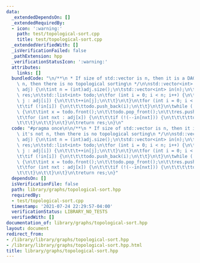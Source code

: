 ```yaml
---
data:
  _extendedDependsOn: []
  _extendedRequiredBy:
  - icon: ':warning:'
    path: test/topological-sort.cpp
    title: test/topological-sort.cpp
  _extendedVerifiedWith: []
  _isVerificationFailed: false
  _pathExtension: hpp
  _verificationStatusIcon: ':warning:'
  attributes:
    links: []
  bundledCode: "\n/**\n * If size of std::vector is n, then it is a DAG, if it's not\
    \ n, then there is no topological sorting\n */\n\nstd::vector<int> topo_sort(std::vector<std::vector<int>>\
    \ adj) {\n\tint n = (int)adj.size();\n\tstd::vector<int> in(n);\n\tstd::vector<int>\
    \ res;\n\tstd::list<int> todo;\n\tfor (int i = 0; i < n; i++) {\n\t\tfor (int\
    \ j : adj[i]) {\n\t\t\t++in[j];\n\t\t}\n\t}\n\tfor (int i = 0; i < n; i++) {\n\
    \t\tif (!in[i]) {\n\t\t\ttodo.push_back(i);\n\t\t}\n\t}\n\twhile (!todo.empty())\
    \ {\n\t\tint x = todo.front();\n\t\ttodo.pop_front();\n\t\tres.push_back(x);\n\
    \t\tfor (int nxt : adj[x]) {\n\t\t\tif (!(--in[nxt])) {\n\t\t\t\ttodo.push_back(nxt);\n\
    \t\t\t}\n\t\t}\n\t}\n\treturn res;\n}\n"
  code: "#pragma once\n\n/**\n * If size of std::vector is n, then it is a DAG, if\
    \ it's not n, then there is no topological sorting\n */\n\nstd::vector<int> topo_sort(std::vector<std::vector<int>>\
    \ adj) {\n\tint n = (int)adj.size();\n\tstd::vector<int> in(n);\n\tstd::vector<int>\
    \ res;\n\tstd::list<int> todo;\n\tfor (int i = 0; i < n; i++) {\n\t\tfor (int\
    \ j : adj[i]) {\n\t\t\t++in[j];\n\t\t}\n\t}\n\tfor (int i = 0; i < n; i++) {\n\
    \t\tif (!in[i]) {\n\t\t\ttodo.push_back(i);\n\t\t}\n\t}\n\twhile (!todo.empty())\
    \ {\n\t\tint x = todo.front();\n\t\ttodo.pop_front();\n\t\tres.push_back(x);\n\
    \t\tfor (int nxt : adj[x]) {\n\t\t\tif (!(--in[nxt])) {\n\t\t\t\ttodo.push_back(nxt);\n\
    \t\t\t}\n\t\t}\n\t}\n\treturn res;\n}"
  dependsOn: []
  isVerificationFile: false
  path: library/graphs/topological-sort.hpp
  requiredBy:
  - test/topological-sort.cpp
  timestamp: '2021-07-24 22:29:57-04:00'
  verificationStatus: LIBRARY_NO_TESTS
  verifiedWith: []
documentation_of: library/graphs/topological-sort.hpp
layout: document
redirect_from:
- /library/library/graphs/topological-sort.hpp
- /library/library/graphs/topological-sort.hpp.html
title: library/graphs/topological-sort.hpp
---
```

